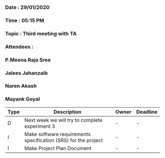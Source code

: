 ### Date : 29/01/2020
### Time : 05:15 PM
### Topic : Third meeting with TA
### Attendees :
### P.Meena Raja Sree  
### Jalees Jahanzaib
### Naren Akash
### Mayank Goyal

Type | Description | Owner | Deadline
---- | ---- | ---- | ----
D |Next week we will try to complete experiment 3 | - | -
I |Make software requirements specification (SRS) for the project  | - | - |
I |Make  Project Plan Document | - | -




